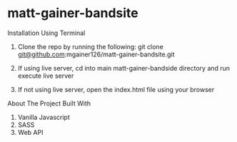 # matt-gainer-bandsite
Installation Using Terminal

1. Clone the repo by running the following: git clone git@github.com:mgainer126/matt-gainer-bandsite.git

2. If using live server, cd into main matt-gainer-bandside directory and run execute live server

3. If not using live server, open the index.html file using your browser



About The Project Built With

1. Vanilla Javascript
2. SASS
3. Web API
